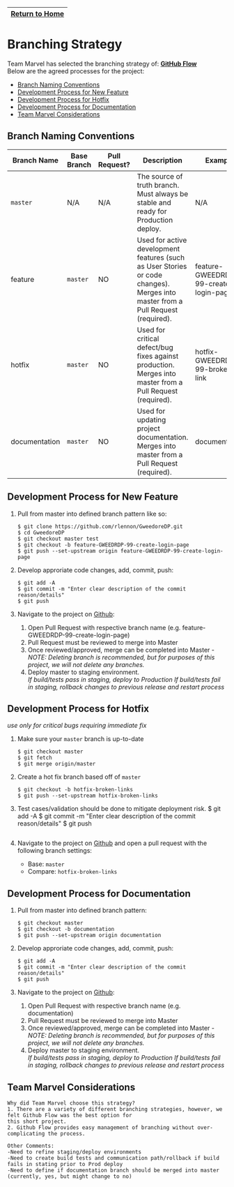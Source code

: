 | [Return to Home](README.md)
| ---------------------------------------------------- |

# Branching Strategy

Team Marvel has selected the branching strategy of:  [**GitHub Flow**](https://guides.github.com/introduction/flow/)  
Below are the agreed processes for the project:
- [Branch Naming Conventions](#branch-naming-conventions)
- [Development Process for New Feature](#development-process-for-new-feature)
- [Development Process for Hotfix](#development-process-for-hotfix)
- [Development Process for Documentation](#development-process-for-hotfix)
- [Team Marvel Considerations](#team-marvel-considerations)

## Branch Naming Conventions

| Branch Name | Base Branch | Pull Request? | Description | Example |      
| ------------|------------------------|-------------|-------------|---------|
| `master`    | N/A                    | N/A         | The source of truth branch.  Must always be stable and ready for Production deploy. | N/A
| feature | `master`                          | NO   | Used for active development features (such as User Stories or code changes).  Merges into master from a Pull Request (required). | feature-GWEEDRDP-99-create-login-page
| hotfix | `master`                       | NO    | Used for critical defect/bug fixes against production. Merges into master from a Pull Request (required). | hotfix-GWEEDRDP-99-broken-link
| documentation | `master`                   | NO   | Used for updating project documentation. Merges into master from a Pull Request (required). | documentation

## Development Process for New Feature

1. Pull from master into defined branch pattern like so:
   ```
   $ git clone https://github.com/rlennon/GweedoreDP.git
   $ cd GweedoreDP
   $ git checkout master test
   $ git checkout -b feature-GWEEDRDP-99-create-login-page
   $ git push --set-upstream origin feature-GWEEDRDP-99-create-login-page
   ```

2. Develop approriate code changes, add, commit, push:
   ```
   $ git add -A
   $ git commit -m "Enter clear description of the commit reason/details"
   $ git push
   ```

3. Navigate to the project on [Github](www.github.com):
   1. Open Pull Request with respective branch name (e.g. feature-GWEEDRDP-99-create-login-page)
   2. Pull Request must be reviewed to merge into Master
   3. Once reviewed/approved, merge can be completed into Master
      -*NOTE:  Deleting branch is recommended, but for purposes of this project, we will not delete any branches.*
   4. Deploy master to staging environment.  
      *If build/tests pass in staging, deploy to Production
       If build/tests fail in staging, rollback changes to previous release and restart process*  

## Development Process for Hotfix
*use only for critical bugs requiring immediate fix*

1. Make sure your `master` branch is up-to-date

   ```
   $ git checkout master
   $ git fetch
   $ git merge origin/master
   ```

2. Create a hot fix branch based off of `master`

   ```
   $ git checkout -b hotfix-broken-links
   $ git push --set-upstream hotfix-broken-links
   ```

3. Test cases/validation should be done to mitigate deployment risk.
   $ git add -A
   $ git commit -m "Enter clear description of the commit reason/details"
   $ git push
   ```

4. Navigate to the project on [Github](www.github.com) and open a pull request
   with the following branch settings:
   * Base: `master`
   * Compare: `hotfix-broken-links`

## Development Process for Documentation

1. Pull from master into defined branch pattern:
   ```
   $ git checkout master
   $ git checkout -b documentation
   $ git push --set-upstream origin documentation
   ```

2. Develop approriate code changes, add, commit, push:
   ```
   $ git add -A
   $ git commit -m "Enter clear description of the commit reason/details"
   $ git push
   ```

3. Navigate to the project on [Github](www.github.com):
   1. Open Pull Request with respective branch name (e.g. documentation)
   2. Pull Request must be reviewed to merge into Master
   3. Once reviewed/approved, merge can be completed into Master
      -*NOTE:  Deleting branch is recommended, but for purposes of this project, we will not delete any branches.*
   4. Deploy master to staging environment.  
      *If build/tests pass in staging, deploy to Production
       If build/tests fail in staging, rollback changes to previous release and restart process*  

## Team Marvel Considerations
```
Why did Team Marvel choose this strategy?   
1. There are a variety of different branching strategies, however, we felt Github Flow was the best option for  
this short project.
2. Github Flow provides easy management of branching without over-complicating the process.

Other Comments:   
-Need to refine staging/deploy environments
-Need to create build tests and communication path/rollback if build fails in stating prior to Prod deploy
-Need to define if documentation branch should be merged into master (currently, yes, but might change to no)
```
